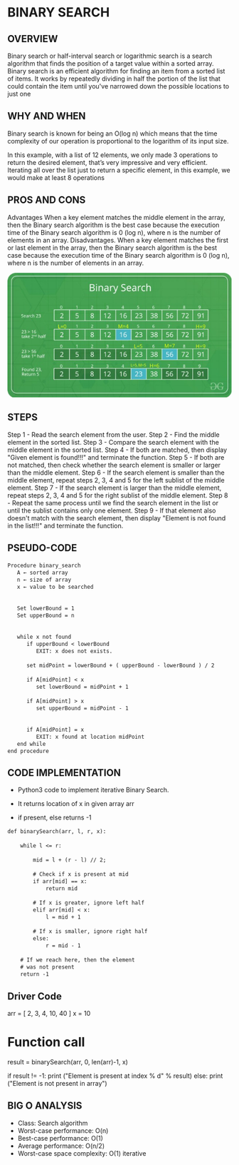 # BINARY SEARCH
## OVERVIEW
Binary search or half-interval search or logarithmic search is a search algorithm that finds the position of a target value within a sorted array. Binary search is an efficient algorithm for finding an item from a sorted list of items. It works by repeatedly dividing in half the portion of the list that could contain the item until you've narrowed down the possible locations to just one

## WHY AND WHEN
Binary search is known for being an O(log n) which means that the time complexity of our operation is proportional to the logarithm of its input size.

In this example, with a list of 12 elements, we only made 3 operations to return the desired element, that’s very impressive and very efficient. Iterating all over the list just to return a specific element, in this example, we would make at least 8 operations

## PROS AND CONS
Advantages 
When a key element matches the middle element in the array, then the Binary search algorithm is the best case because the execution time of the Binary search algorithm is 0 (log n), where n is the number of elements in an array.
Disadvantages.
When a key element matches the first or last element in the array, then the Binary search algorithm is the best case because the execution time of the Binary search algorithm is 0 (log n), where n is the number of elements in an array.

![alt_text](https://github.com/iamAkolab/ninja_dojo/blob/main/AlgorithmDS_Clan/25_Algorithm/img/Binary%20Search.jpg)

## STEPS
Step 1 - Read the search element from the user.
Step 2 - Find the middle element in the sorted list.
Step 3 - Compare the search element with the middle element in the sorted list.
Step 4 - If both are matched, then display "Given element is found!!!" and terminate the function.
Step 5 - If both are not matched, then check whether the search element is smaller or larger than the middle element.
Step 6 - If the search element is smaller than the middle element, repeat steps 2, 3, 4 and 5 for the left sublist of the middle element.
Step 7 - If the search element is larger than the middle element, repeat steps 2, 3, 4 and 5 for the right sublist of the middle element.
Step 8 - Repeat the same process until we find the search element in the list or until the sublist contains only one element.
Step 9 - If that element also doesn't match with the search element, then display "Element is not found in the list!!!" and terminate the function.

## PSEUDO-CODE
```
Procedure binary_search
   A ← sorted array
   n ← size of array
   x ← value to be searched


   Set lowerBound = 1
   Set upperBound = n 


   while x not found
      if upperBound < lowerBound 
         EXIT: x does not exists.
   
      set midPoint = lowerBound + ( upperBound - lowerBound ) / 2
      
      if A[midPoint] < x
         set lowerBound = midPoint + 1
         
      if A[midPoint] > x
         set upperBound = midPoint - 1 


      if A[midPoint] = x 
         EXIT: x found at location midPoint
   end while
end procedure
```

## CODE IMPLEMENTATION
* Python3 code to implement iterative Binary Search.
 
* It returns location of x in given array arr
* if present, else returns -1

```
def binarySearch(arr, l, r, x):
 
    while l <= r:
 
        mid = l + (r - l) // 2;
         
        # Check if x is present at mid
        if arr[mid] == x:
            return mid
 
        # If x is greater, ignore left half
        elif arr[mid] < x:
            l = mid + 1
 
        # If x is smaller, ignore right half
        else:
            r = mid - 1
     
    # If we reach here, then the element
    # was not present
    return -1
```
 
## Driver Code
arr = [ 2, 3, 4, 10, 40 ]
x = 10
 
# Function call
result = binarySearch(arr, 0, len(arr)-1, x)
 
if result != -1:
    print ("Element is present at index % d" % result)
else:
    print ("Element is not present in array")

## BIG O ANALYSIS
* Class:	Search algorithm
* Worst-case performance:	O(n)
* Best-case performance:	O(1)
* Average performance:	O(n/2)
* Worst-case space complexity:	O(1) iterative
